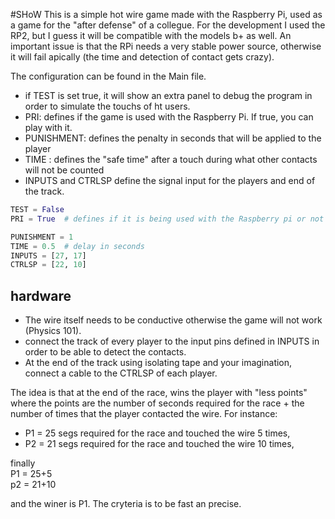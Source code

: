 #SHoW
This is a simple hot wire game made with the Raspberry Pi, used as a game for the "after defense" of a collegue.
For the development I used the RP2, but I guess it will be compatible with the models b+ as well. An important issue is that the RPi needs a very stable power source, otherwise it will fail apically (the time and detection of contact gets crazy).

The configuration can be found in the Main file. 
* if TEST is set true, it will show an extra panel to debug the program in order to simulate the touchs of ht users.
* PRI: defines if the game is used with the Raspberry Pi. If true, you can play with it.
* PUNISHMENT: defines the penalty in seconds that will be applied to the player
* TIME : defines the "safe time" after a touch during what other contacts will not be counted
* INPUTS and CTRLSP define the signal input for the players and end of the track.


```python
TEST = False
PRI = True  # defines if it is being used with the Raspberry pi or not

PUNISHMENT = 1
TIME = 0.5  # delay in seconds
INPUTS = [27, 17]
CTRLSP = [22, 10]
```

## hardware
* The wire itself needs to be conductive otherwise the game will not work (Physics 101).
* connect the track of every player to the input pins defined in INPUTS in order to be able to detect the contacts.
* At the end of the track using isolating tape and your imagination, connect a cable to the CTRLSP of each player.

The idea is that at the end of the race, wins the player with "less points" where the points are the number of seconds required for the race + the number of times that the player contacted the wire. For instance:  
* P1 = 25 segs required for the race and touched the wire 5 times,  
* P2 = 21 segs required for the race and touched the wire 10 times,  

finally    
P1 = 25+5  
p2 = 21+10  

and the winer is P1. The cryteria is to be fast an precise.
